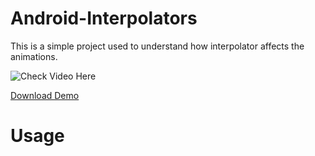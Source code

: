 # Android-Interpolators
This is a simple project used to understand how interpolator affects the animations.


![Check Video Here](http://ww3.sinaimg.cn/mw690/610dc034gw1ej75mi2w77g20c30jb4qr.gif)

[Download Demo](https://github.com/daimajia/AndroidViewAnimations/releases/download/v1.1.2/AndroidViewAnimations-1.1.2.apk)


# Usage

